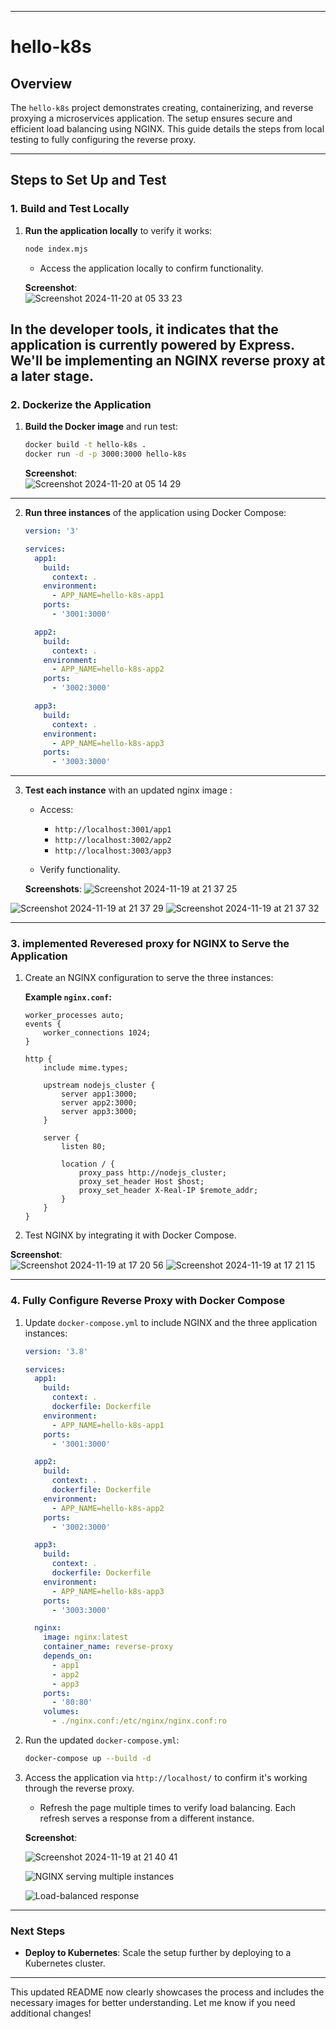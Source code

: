 
---

# hello-k8s

## Overview

The `hello-k8s` project demonstrates creating, containerizing, and reverse proxying a microservices application. The setup ensures secure and efficient load balancing using NGINX. This guide details the steps from local testing to fully configuring the reverse proxy.

---

## Steps to Set Up and Test

### 1. Build and Test Locally

1. **Run the application locally** to verify it works:

   ```bash
   node index.mjs
   ```

   - Access the application locally to confirm functionality.

   **Screenshot**:  
![Screenshot 2024-11-20 at 05 33 23](https://github.com/user-attachments/assets/6b22fa29-16d0-43a3-8769-6639dd20cc37)

In the developer tools, it indicates that the application is currently powered by Express. We'll be implementing an NGINX reverse proxy at a later stage.
---

### 2. Dockerize the Application

1. **Build the Docker image** and run test:

   ```bash
   docker build -t hello-k8s .
   docker run -d -p 3000:3000 hello-k8s

   ```
   **Screenshot**:  
![Screenshot 2024-11-20 at 05 14 29](https://github.com/user-attachments/assets/64d2874e-3978-43f8-9171-dc72de881848)

---

2. **Run three instances** of the application using Docker Compose:

   ```yaml
   version: '3'

   services:
     app1:
       build:
         context: .
       environment:
         - APP_NAME=hello-k8s-app1
       ports:
         - '3001:3000'

     app2:
       build:
         context: .
       environment:
         - APP_NAME=hello-k8s-app2
       ports:
         - '3002:3000'

     app3:
       build:
         context: .
       environment:
         - APP_NAME=hello-k8s-app3
       ports:
         - '3003:3000'
   ```

---

3. **Test each instance** with an updated nginx image  :

   - Access:
     - `http://localhost:3001/app1`
     - `http://localhost:3002/app2`
     - `http://localhost:3003/app3`

   - Verify functionality.

   **Screenshots**:
![Screenshot 2024-11-19 at 21 37 25](https://github.com/user-attachments/assets/05074395-7868-4b74-bc52-1668ac8519f4)

 ![Screenshot 2024-11-19 at 21 37 29](https://github.com/user-attachments/assets/80e6c566-7e67-47ed-b3f6-514c32e56e17)
![Screenshot 2024-11-19 at 21 37 32](https://github.com/user-attachments/assets/b330012f-9a19-465c-a91e-93a41ed2d9fa)



---



### 3. implemented Reveresed proxy for NGINX to Serve the Application

1. Create an NGINX configuration to serve the three instances:  

   **Example `nginx.conf`:**
   ```nginx
   worker_processes auto;
   events {
       worker_connections 1024;
   }

   http {
       include mime.types;

       upstream nodejs_cluster {
           server app1:3000;
           server app2:3000;
           server app3:3000;
       }

       server {
           listen 80;

           location / {
               proxy_pass http://nodejs_cluster;
               proxy_set_header Host $host;
               proxy_set_header X-Real-IP $remote_addr;
           }
       }
   }
   ```

2. Test NGINX by integrating it with Docker Compose.

**Screenshot**:  
![Screenshot 2024-11-19 at 17 20 56](https://github.com/user-attachments/assets/a15dad27-aea9-44f6-9c81-2d0bd63af94c)
![Screenshot 2024-11-19 at 17 21 15](https://github.com/user-attachments/assets/dfd287a7-b4e5-42ca-98fc-9789f48df719)

---


### 4. Fully Configure Reverse Proxy with Docker Compose

1. Update `docker-compose.yml` to include NGINX and the three application instances:

   ```yaml
   version: '3.8'

   services:
     app1:
       build:
         context: .
         dockerfile: Dockerfile
       environment:
         - APP_NAME=hello-k8s-app1
       ports:
         - '3001:3000'

     app2:
       build:
         context: .
         dockerfile: Dockerfile
       environment:
         - APP_NAME=hello-k8s-app2
       ports:
         - '3002:3000'

     app3:
       build:
         context: .
         dockerfile: Dockerfile
       environment:
         - APP_NAME=hello-k8s-app3
       ports:
         - '3003:3000'

     nginx:
       image: nginx:latest
       container_name: reverse-proxy
       depends_on:
         - app1
         - app2
         - app3
       ports:
         - '80:80'
       volumes:
         - ./nginx.conf:/etc/nginx/nginx.conf:ro
   ```

2. Run the updated `docker-compose.yml`:

   ```bash
   docker-compose up --build -d
   ```

3. Access the application via `http://localhost/` to confirm it's working through the reverse proxy.

   - Refresh the page multiple times to verify load balancing. Each refresh serves a response from a different instance.

   **Screenshot**:

   ![Screenshot 2024-11-19 at 21 40 41](https://github.com/user-attachments/assets/5aa2b4c7-682b-4dda-ae55-1e24974eef18)

   ![NGINX serving multiple instances](https://github.com/user-attachments/assets/213a7dde-a81e-45fd-af64-4ce51d5d33aa)

   ![Load-balanced response](https://github.com/user-attachments/assets/1858f277-ac24-42c5-9221-85d55418fb6f)

---

### Next Steps

- **Deploy to Kubernetes**: Scale the setup further by deploying to a Kubernetes cluster.

--- 

This updated README now clearly showcases the process and includes the necessary images for better understanding. Let me know if you need additional changes!
